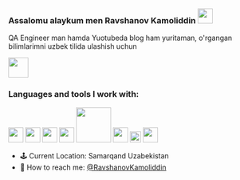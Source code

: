 ### Assalomu alaykum men Ravshanov Kamoliddin <img src="https://media.giphy.com/media/hvRJCLFzcasrR4ia7z/giphy.gif" width="30px">

QA Engineer man hamda Yuotubeda blog ham yuritaman, o'rgangan bilimlarimni uzbek tilida ulashish uchun <br />

<a href="https://youtube.com/@RavshanovKamoliddin?si=j21kGGMSNsFO_uhQ">
<img src="https://www.freeiconspng.com/uploads/classic-youtube-icon--2.png" width="40px">

</a>

<br />

### Languages and tools I work with:

<code><img src="https://w7.pngwing.com/pngs/578/816/png-transparent-java-class-file-java-platform-standard-edition-java-development-kit-java-runtime-environment-coffee-jar-text-class-orange-thumbnail.png" width="30px"></code>
<code><img src="https://w1.pngwing.com/pngs/835/530/png-transparent-python-logo-programming-language-computer-programming-python-programming-basics-for-absolute-beginners-scripting-language-source-code-php-code-climate-inc-thumbnail.png" width="30px"></code>
<code><img src="https://upload.wikimedia.org/wikipedia/commons/thumb/d/d5/Selenium_Logo.png/1200px-Selenium_Logo.png" width="30px"></code>
<code><img src="https://w7.pngwing.com/pngs/372/674/png-transparent-appium-test-automation-software-testing-selenium-calabash-purple-violet-text-thumbnail.png" width="30px"></code>
<code><img src="https://encrypted-tbn0.gstatic.com/images?q=tbn:ANd9GcSsBhbyU2Nnqw6KKkaNgdKrlKx1-uAzdfdoGMkVM_3DiQ&s" width="70px"></code>
<code><img src="https://static-00.iconduck.com/assets.00/google-chrome-dev-icon-507x512-r0npv0xl.png" width="30px"></code> 
<code><img src="https://ih1.redbubble.net/image.5011698135.4574/bg,f8f8f8-flat,750x,075,f-pad,750x1000,f8f8f8.jpg" width="22px"></code>
<code><img src="https://miro.medium.com/v2/resize:fit:400/1*cxZhQbf-KuKU_wM8RGgofg.jpeg" width="30px"></code>

- 🕹️ Current Location: Samarqand Uzabekistan
-  📱 How to reach me: [@RavshanovKamoliddin](https://t.me/Ravshanov_Kamoliddin)
